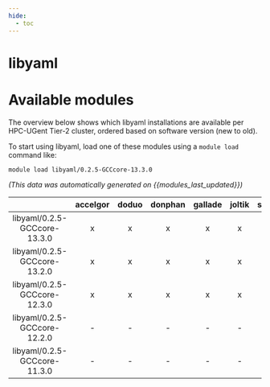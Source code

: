 ```yaml
---
hide:
  - toc
---
```


libyaml
=======

# Available modules


The overview below shows which libyaml installations are available per HPC-UGent Tier-2 cluster, ordered based on software version (new to old).

To start using libyaml, load one of these modules using a `module load` command like:

```shell
module load libyaml/0.2.5-GCCcore-13.3.0
```

*(This data was automatically generated on {{modules_last_updated}})*  

| |accelgor|doduo|donphan|gallade|joltik|shinx|
| :---: | :---: | :---: | :---: | :---: | :---: | :---: |
|libyaml/0.2.5-GCCcore-13.3.0|x|x|x|x|x|x|
|libyaml/0.2.5-GCCcore-13.2.0|x|x|x|x|x|x|
|libyaml/0.2.5-GCCcore-12.3.0|x|x|x|x|x|x|
|libyaml/0.2.5-GCCcore-12.2.0|-|-|-|-|-|x|
|libyaml/0.2.5-GCCcore-11.3.0|-|-|-|-|-|x|
